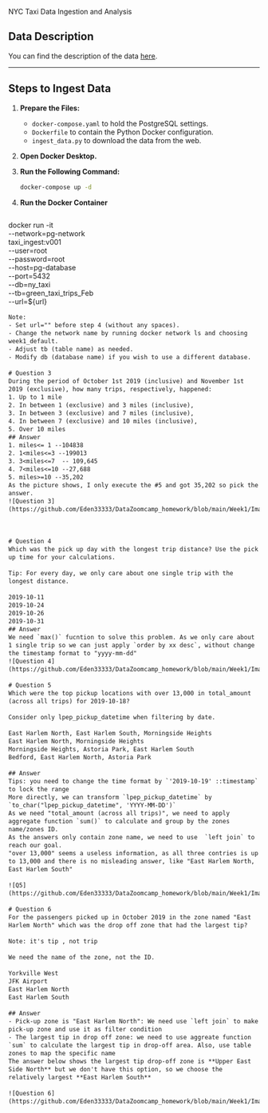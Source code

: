 NYC Taxi Data Ingestion and Analysis

## Data Description
You can find the description of the data [here](https://www.nyc.gov/assets/tlc/downloads/pdf/data_dictionary_trip_records_green.pdf).

---

## Steps to Ingest Data

1. **Prepare the Files:**
   - `docker-compose.yaml` to hold the PostgreSQL settings.
   - `Dockerfile` to contain the Python Docker configuration.
   - `ingest_data.py` to download the data from the web.

2. **Open Docker Desktop.**
3. **Run the Following Command:**
   ```bash
   docker-compose up -d
4. **Run the Docker Container**
   ```bash
  docker run -it \
  --network=pg-network \
  taxi_ingest:v001 \
    --user=root \
    --password=root \
    --host=pg-database \
    --port=5432 \
    --db=ny_taxi \
    --tb=green_taxi_trips_Feb \
    --url=${url}
  ```
Note: 
- Set url="" before step 4 (without any spaces).
- Change the network name by running docker network ls and choosing week1_default.
- Adjust tb (table name) as needed.
- Modify db (database name) if you wish to use a different database.

# Question 3
During the period of October 1st 2019 (inclusive) and November 1st 2019 (exclusive), how many trips, respectively, happened:
1. Up to 1 mile
2. In between 1 (exclusive) and 3 miles (inclusive),
3. In between 3 (exclusive) and 7 miles (inclusive),
4. In between 7 (exclusive) and 10 miles (inclusive),
5. Over 10 miles
## Answer
1. miles<= 1 --104838
2. 1<miles<=3 --199013
3. 3<miles<=7  -- 109,645
4. 7<miles<=10 --27,688
5. miles>=10 --35,202
As the picture shows, I only execute the #5 and got 35,202 so pick the answer.
![Question 3](https://github.com/Eden33333/DataZoomcamp_homework/blob/main/Week1/Image/Question%203.png)



# Question 4
Which was the pick up day with the longest trip distance? Use the pick up time for your calculations.

Tip: For every day, we only care about one single trip with the longest distance.

2019-10-11
2019-10-24
2019-10-26
2019-10-31
## Answer
We need `max()` fucntion to solve this problem. As we only care about 1 single trip so we can just apply `order by xx desc`, without change the timestamp format to "yyyy-mm-dd"
![Question 4](https://github.com/Eden33333/DataZoomcamp_homework/blob/main/Week1/Image/Question4.png)

# Question 5
Which were the top pickup locations with over 13,000 in total_amount (across all trips) for 2019-10-18?

Consider only lpep_pickup_datetime when filtering by date.

East Harlem North, East Harlem South, Morningside Heights
East Harlem North, Morningside Heights
Morningside Heights, Astoria Park, East Harlem South
Bedford, East Harlem North, Astoria Park

## Answer
Tips: you need to change the time format by `'2019-10-19' ::timestamp` to lock the range
More directly, we can transform `lpep_pickup_datetime` by `to_char("lpep_pickup_datetime", 'YYYY-MM-DD')`
As we need "total_amount (across all trips)", we need to apply aggregate function `sum()` to calculate and group by the zones name/zones ID.
As the answers only contain zone name, we need to use  `left join` to reach our goal.
"over 13,000" seems a useless information, as all three contries is up to 13,000 and there is no misleading answer, like "East Harlem North, East Harlem South"

![Q5](https://github.com/Eden33333/DataZoomcamp_homework/blob/main/Week1/Image/Question%205.png)

# Question 6
For the passengers picked up in October 2019 in the zone named "East Harlem North" which was the drop off zone that had the largest tip?

Note: it's tip , not trip

We need the name of the zone, not the ID.

Yorkville West
JFK Airport
East Harlem North
East Harlem South

## Answer
- Pick-up zone is "East Harlem North": We need use `left join` to make pick-up zone and use it as filter condition
- The largest tip in drop off zone: we need to use aggreate function `sum` to calculate the largest tip in drop-off area. Also, use table zones to map the specific name
The answer below shows the largest tip drop-off zone is **Upper East Side North** but we don't have this option, so we choose the relatively largest **East Harlem South**

![Question 6](https://github.com/Eden33333/DataZoomcamp_homework/blob/main/Week1/Image/Question%206.png)

